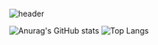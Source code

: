 ![header](https://capsule-render.vercel.app/api?type=waving&color=70faac&height=260&section=header&text=KIMSEONMI&fontSizew44)






![Anurag's GitHub stats](https://github-readme-stats.vercel.app/api?username=seon-mikim&show_icons=true&theme=tokyonight&text_color=70faac&ring_color=c6f5cd)
![Top Langs](https://github-readme-stats.vercel.app/api/top-langs/?username=seon-mikim&layout=compact)

